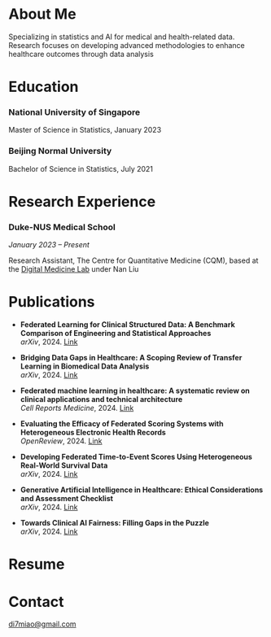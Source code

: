 # About Me
Specializing in statistics and AI for medical and health-related data. Research focuses on developing advanced methodologies to enhance healthcare outcomes through data analysis

# Education
### National University of Singapore
Master of Science in Statistics, January 2023
### Beijing Normal University
Bachelor of Science in Statistics, July 2021



# Research Experience
### Duke-NUS Medical School

*January 2023 – Present*

Research Assistant, The Centre for Quantitative Medicine (CQM), based at the [Digital Medicine Lab](https://blog.nus.edu.sg/liunan/) under Nan Liu


# Publications

- **Federated Learning for Clinical Structured Data: A Benchmark Comparison of Engineering and Statistical Approaches**  
_arXiv_, 2024. [Link](https://arxiv.org/abs/2311.03417)

- **Bridging Data Gaps in Healthcare: A Scoping Review of Transfer Learning in Biomedical Data Analysis**  
_arXiv_, 2024. [Link](https://arxiv.org/abs/2407.11034)

- **Federated machine learning in healthcare: A systematic review on clinical applications and technical architecture**  
  _Cell Reports Medicine_, 2024. [Link](https://www.cell.com/cell-reports-medicine/fulltext/S2666-3791(24)00042-9)

- **Evaluating the Efficacy of Federated Scoring Systems with Heterogeneous Electronic Health Records**  
_OpenReview_, 2024. [Link](https://openreview.net/pdf?id=c4GVRbEx1g)

- **Developing Federated Time-to-Event Scores Using Heterogeneous Real-World Survival Data**  
_arXiv_, 2024. [Link](https://arxiv.org/abs/2403.05229)

- **Generative Artificial Intelligence in Healthcare: Ethical Considerations and Assessment Checklist**  
_arXiv_, 2024. [Link](https://arxiv.org/abs/2311.02107)

- **Towards Clinical AI Fairness: Filling Gaps in the Puzzle**  
_arXiv_, 2024. [Link](https://arxiv.org/abs/2405.17921)


# Resume

# Contact

[di7miao@gmail.com](mailto:di7miao@gmail.com)
